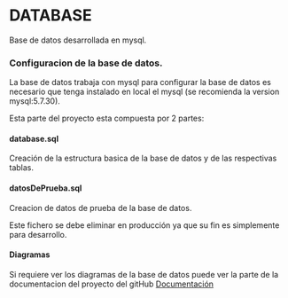 # DATABASE

Base de datos desarrollada en mysql.

### Configuracion de la base de datos.

La base de datos trabaja con mysql para configurar la base de datos es necesario que tenga instalado en local el mysql (se recomienda la version mysql:5.7.30). 

Esta parte del proyecto esta compuesta por 2 partes:

#### database.sql

Creación de la estructura basica de la base de datos y de las respectivas tablas.

#### datosDePrueba.sql

Creacion de datos de prueba de la base de datos.

Este fichero se debe eliminar en producción ya que su fin es simplemente para desarrollo.

#### Diagramas

Si requiere ver los diagramas de la base de datos puede ver la parte de la documentacion del proyecto del gitHub
[Documentación](https://github.com/a18neigutcha/ProyectoFinal/tree/master/Documentation)